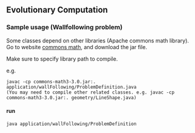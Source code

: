 ## Evolutionary Computation

### Sample usage (Wallfollowing problem)

Some classes depend on other libraries (Apache commons math library).
Go to website [commons math](https://commons.apache.org/proper/commons-math/download_math.cgi), and download the jar file.

Make sure to specify library path to compile.

e.g.

```
javac -cp commons-math3-3.0.jar:. application/wallFollowing/ProblemDefinition.java
(You may need to compile other related classes. e.g. javac -cp commons-math3-3.0.jar:. geometry/LineShape.java)
```

#### run

```
java application/wallFollowing/ProblemDefinition
```

